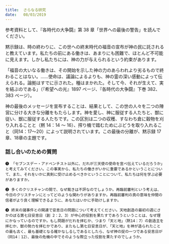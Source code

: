```yaml
---
title:  さらなる研究
date:   08/03/2019
---
```


参考資料として、『各時代の大争闘』第 38 章「世界への最後の警告」を読んでください。

黙示録は、時の終わりに、この世への終末時代の福音の宣布が神の民に託されると教えています。私たちの前にある働きは、あまりにも困難で、ほとんど不可能に見えます。しかし私たちには、神の力が与えられるという約束があります。

「福音の大いなる働きは、その開始を示した神の力のあらわれより劣るもので終わることはない。……使命は、議論によるよりも、神の霊の深い感動によって伝えられる。論拠はすでに示された。種はまかれた。そして今、それが生えて、実を結ぶのである」（『希望への光』1897 ページ、『各時代の大争闘』下巻 382、383 ページ）。

神の最後のメッセージを宣布することは、結果として、この世の人々を二つの陣営に分ける大きな分離をもたらします。神を愛し、神に服従する人たちと、獣に従い、獣に服従する人たちです。この区別は二つの収穫、すなわち倉に穀物を刈り入れることと（黙 14：14 ～ 16）、搾り桶で踏むためにぶどうを取り入れること（同14：17～20）によって説明されています。この最後の分離が、黙示録 17 章、18章の主題です。

### 話し合いのための質問

`❶ 「セブンスデー・アドベンチスト以外に、だれが三天使の使命を宣べ伝えているだろうか」と考えてみてください。この事実から、私たちの働きがいかに重要であるかということについて、また、それをいかに真剣に受け止めるべきかということについて、私たちは何を学ぶ必要がありますか。`

`❷ 多くのクリスチャンの間で、なぜ裁きは不評なのでしょうか。再臨前審判という考えは、今日のクリスチャンにとってどのような関わりがありますか。再臨前審判の真の意味を仲間の信者がより良く理解できるように、あなたはいかに手助けしますか。`

`❸ 終末の諸事件との関連で安息日の問題について考えてください。天地創造の最初の週にさかのぼる第七日安息日（創 2：2、3）が中心的役割を果たすであろうということは、なぜ理にかなっているのですか。もし問題がだれを拝むか、つまり「天と地」（黙14：7）の創造主を拝むか、獣の勢力を拝むかであり、またもし第七日安息日が、「天と地」を神が造られたことの最も古く、最も基礎となる確かなしるしであるとしたら、なぜ神の掟の一つである安息日が（同14：12）、最後の危機の中でそのような際立った役割を果たすのでしょうか。`